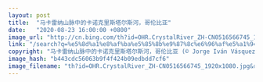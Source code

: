 ```yaml
---
layout: post
title:  "马卡雷纳山脉中的卡诺克里斯塔尔斯河，哥伦比亚"
date:   "2020-08-23 16:00:00 +0800"
image_url: "http://cn.bing.com/th?id=OHR.CrystalRiver_ZH-CN0516566745_1920x1080.jpg&rf=LaDigue_1920x1080.jpg&pid=hp"
link: "/search?q=%e5%8d%a1%e8%af%ba%e5%85%8b%e9%87%8c%e6%96%af%e5%a1%94%e5%b0%94%e6%96%af%e6%b2%b3&form=hpcapt&mkt=zh-cn"
copyright: "马卡雷纳山脉中的卡诺克里斯塔尔斯河，哥伦比亚 (© Jorge Iván Vásquez Cuartas/Getty Images)"
image_hash: "b443cdc56063b9f4f424b09edbdd7cf6"
image_filename: "th?id=OHR.CrystalRiver_ZH-CN0516566745_1920x1080.jpg&rf=LaDigue_1920x1080.jpg&pid=hp"
---
```

